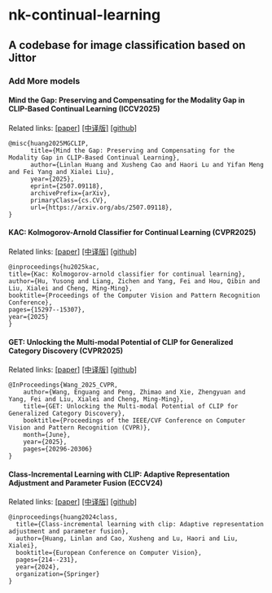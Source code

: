 # nk-continual-learning
## A codebase for image classification based on Jittor


### Add More models
#### Mind the Gap: Preserving and Compensating for the Modality Gap in CLIP-Based Continual Learning (ICCV2025)

Related links: [[paper]](https://arxiv.org/abs/2507.09118) [[中译版]]() [[github]](https://github.com/linlany/MindtheGap)

```
@misc{huang2025MGCLIP,
      title={Mind the Gap: Preserving and Compensating for the Modality Gap in CLIP-Based Continual Learning}, 
      author={Linlan Huang and Xusheng Cao and Haori Lu and Yifan Meng and Fei Yang and Xialei Liu},
      year={2025},
      eprint={2507.09118},
      archivePrefix={arXiv},
      primaryClass={cs.CV},
      url={https://arxiv.org/abs/2507.09118}, 
}
```

#### KAC: Kolmogorov-Arnold Classifier for Continual Learning (CVPR2025)

Related links: [[paper]](https://openaccess.thecvf.com/content/CVPR2025/papers/Hu_KAC_Kolmogorov-Arnold_Classifier_for_Continual_Learning_CVPR_2025_paper.pdf) [[中译版]](https://mftp.mmcheng.net/Papers/25CVPR-KAC_CN.pdf) [[github]](https://github.com/Ethanhuhuhu/KAC)

```
@inproceedings{hu2025kac,
title={Kac: Kolmogorov-arnold classifier for continual learning},
author={Hu, Yusong and Liang, Zichen and Yang, Fei and Hou, Qibin and Liu, Xialei and Cheng, Ming-Ming},
booktitle={Proceedings of the Computer Vision and Pattern Recognition Conference},
pages={15297--15307},
year={2025}
}
```

#### GET: Unlocking the Multi-modal Potential of CLIP for Generalized Category Discovery (CVPR2025)

Related links: [[paper]](https://arxiv.org/abs/2403.09974) [[中译版]](https://mftp.mmcheng.net/Papers/25CVPR_GET-cn.pdf) [[github]](https://github.com/enguangW/GET)

```
@InProceedings{Wang_2025_CVPR,
    author={Wang, Enguang and Peng, Zhimao and Xie, Zhengyuan and Yang, Fei and Liu, Xialei and Cheng, Ming-Ming},
    title={GET: Unlocking the Multi-modal Potential of CLIP for Generalized Category Discovery},
    booktitle={Proceedings of the IEEE/CVF Conference on Computer Vision and Pattern Recognition (CVPR)},
    month={June},
    year={2025},
    pages={20296-20306}
}
```

#### Class-Incremental Learning with CLIP: Adaptive Representation Adjustment and Parameter Fusion (ECCV24)

Related links: [[paper]](https://arxiv.org/abs/2407.14143) [[中译版]](https://mmcheng.net/wp-content/uploads/2025/04/%E5%9F%BA%E4%BA%8ECLIP%E7%9A%84%E7%B1%BB%E5%A2%9E%E9%87%8F%E5%AD%A6%E4%B9%A0%EF%BC%9A%E8%87%AA%E9%80%82%E5%BA%94%E8%A1%A8%E5%BE%81%E8%B0%83%E6%95%B4%E4%B8%8E%E5%8F%82%E6%95%B0%E8%9E%8D%E5%90%88.pdf) [[github]](https://github.com/linlany/RAPF)

```
@inproceedings{huang2024class,
  title={Class-incremental learning with clip: Adaptive representation adjustment and parameter fusion},
  author={Huang, Linlan and Cao, Xusheng and Lu, Haori and Liu, Xialei},
  booktitle={European Conference on Computer Vision},
  pages={214--231},
  year={2024},
  organization={Springer}
}
```